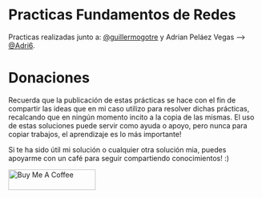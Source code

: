 # Practicas Fundamentos de Redes

Practicas realizadas junto a: [@guillermogotre](https://github.com/guillermogotre) y Adrian Peláez Vegas --> [@Adri6](https://github.com/Adri6).

# Donaciones
Recuerda que la publicación de estas prácticas se hace con el fin de compartir las ideas que en mi caso utilizo para resolver dichas prácticas, recalcando que en ningún momento incito a la copia de las mismas. El uso de estas soluciones puede servir como ayuda o apoyo, pero nunca para copiar trabajos, el aprendizaje es lo más importante!

Si te ha sido útil mi solución o cualquier otra solución mia, puedes apoyarme con un café para seguir compartiendo conocimientos! :)

<a href="https://www.buymeacoffee.com/josebummer" target="_blank"><img src="https://cdn.buymeacoffee.com/buttons/default-orange.png" alt="Buy Me A Coffee" height="41" width="174"></a>
